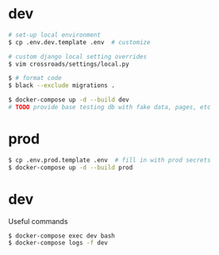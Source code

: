 # dev

```bash
# set-up local environment
$ cp .env.dev.template .env  # customize

# custom django local setting overrides
$ vim crossroads/settings/local.py

$ # format code
$ black --exclude migrations .

$ docker-compose up -d --build dev
# TODO provide base testing db with fake data, pages, etc
```


# prod

```bash
$ cp .env.prod.template .env  # fill in with prod secrets
$ docker-compose up -d --build prod
```


# dev

Useful commands

```bash
$ docker-compose exec dev bash
$ docker-compose logs -f dev
```
